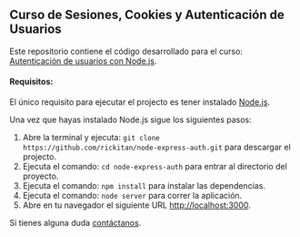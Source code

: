 ## Curso de Sesiones, Cookies y Autenticación de Usuarios

Este repositorio contiene el código desarrollado para el curso: [Autenticación de usuarios con Node.js](http://www.appdelante.com/cursos/autenticacion-de-usuarios-con-node-js).

#### Requisitos:

El único requisito para ejecutar el projecto es tener instalado [Node.js](https://nodejs.org/en/download/).

Una vez que hayas instalado Node.js sigue los siguientes pasos: 

1. Abre la terminal y ejecuta: `git clone https://github.com/rickitan/node-express-auth.git` para descargar el projecto.
2. Ejecuta el comando: `cd node-express-auth` para entrar al directorio del proyecto.
3. Ejecuta el comando: `npm install` para instalar las dependencias.
4. Ejecuta el comando: `node server` para correr la aplicación.
5. Abre en tu navegador el siguiente URL [http://localhost:3000](http://localhost:3000).

Si tienes alguna duda [contáctanos](http://www.appdelante.com/contact).
